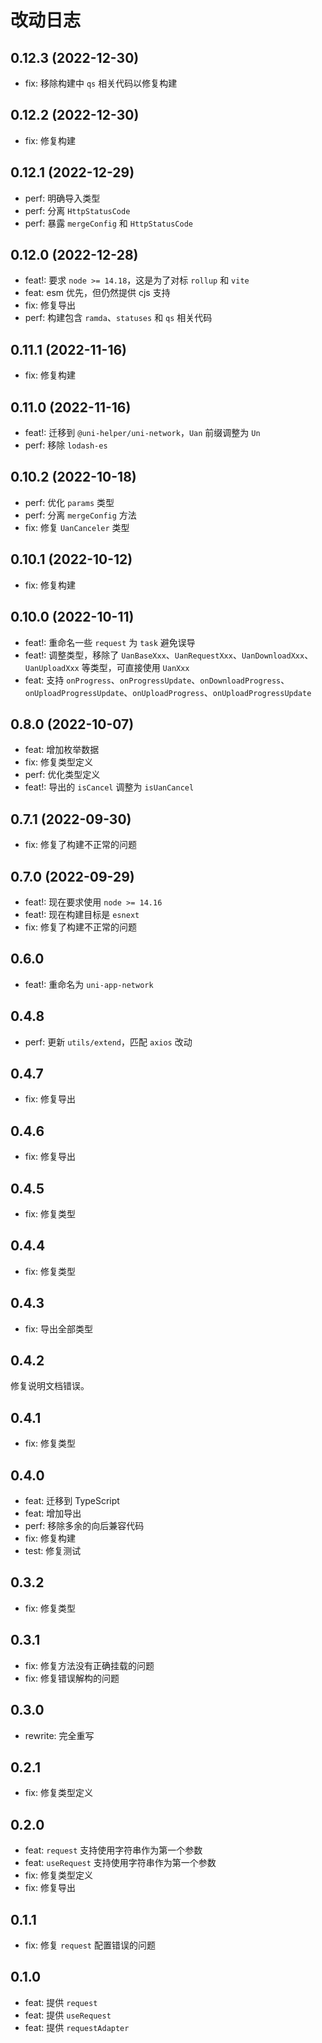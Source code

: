 # 改动日志

## 0.12.3 (2022-12-30)

- fix: 移除构建中 `qs` 相关代码以修复构建

## 0.12.2 (2022-12-30)

- fix: 修复构建

## 0.12.1 (2022-12-29)

- perf: 明确导入类型
- perf: 分离 `HttpStatusCode`
- perf: 暴露 `mergeConfig` 和 `HttpStatusCode`

## 0.12.0 (2022-12-28)

- feat!: 要求 `node >= 14.18`，这是为了对标 `rollup` 和 `vite`
- feat: esm 优先，但仍然提供 cjs 支持
- fix: 修复导出
- perf: 构建包含 `ramda`、`statuses` 和 `qs` 相关代码

## 0.11.1 (2022-11-16)

- fix: 修复构建

## 0.11.0 (2022-11-16)

- feat!: 迁移到 `@uni-helper/uni-network`，`Uan` 前缀调整为 `Un`
- perf: 移除 `lodash-es`

## 0.10.2 (2022-10-18)

- perf: 优化 `params` 类型
- perf: 分离 `mergeConfig` 方法
- fix: 修复 `UanCanceler` 类型

## 0.10.1 (2022-10-12)

- fix: 修复构建

## 0.10.0 (2022-10-11)

- feat!: 重命名一些 `request` 为 `task` 避免误导
- feat!: 调整类型，移除了 `UanBaseXxx`、`UanRequestXxx`、`UanDownloadXxx`、`UanUploadXxx` 等类型，可直接使用 `UanXxx`
- feat: 支持 `onProgress`、`onProgressUpdate`、`onDownloadProgress`、`onUploadProgressUpdate`、`onUploadProgress`、`onUploadProgressUpdate`

## 0.8.0 (2022-10-07)

- feat: 增加枚举数据
- fix: 修复类型定义
- perf: 优化类型定义
- feat!: 导出的 `isCancel` 调整为 `isUanCancel`

## 0.7.1 (2022-09-30)

- fix: 修复了构建不正常的问题

## 0.7.0 (2022-09-29)

- feat!: 现在要求使用 `node >= 14.16`
- feat!: 现在构建目标是 `esnext`
- fix: 修复了构建不正常的问题

## 0.6.0

- feat!: 重命名为 `uni-app-network`

## 0.4.8

- perf: 更新 `utils/extend`，匹配 `axios` 改动

## 0.4.7

- fix: 修复导出

## 0.4.6

- fix: 修复导出

## 0.4.5

- fix: 修复类型

## 0.4.4

- fix: 修复类型

## 0.4.3

- fix: 导出全部类型

## 0.4.2

修复说明文档错误。

## 0.4.1

- fix: 修复类型

## 0.4.0

- feat: 迁移到 TypeScript
- feat: 增加导出
- perf: 移除多余的向后兼容代码
- fix: 修复构建
- test: 修复测试

## 0.3.2

- fix: 修复类型

## 0.3.1

- fix: 修复方法没有正确挂载的问题
- fix: 修复错误解构的问题

## 0.3.0

- rewrite: 完全重写

## 0.2.1

- fix: 修复类型定义

## 0.2.0

- feat: `request` 支持使用字符串作为第一个参数
- feat: `useRequest` 支持使用字符串作为第一个参数
- fix: 修复类型定义
- fix: 修复导出

## 0.1.1

- fix: 修复 `request` 配置错误的问题

## 0.1.0

- feat: 提供 `request`
- feat: 提供 `useRequest`
- feat: 提供 `requestAdapter`
